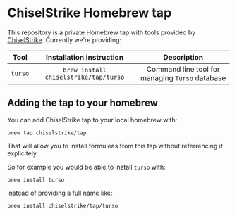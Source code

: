 # ChiselStrike Homebrew tap

This repository is a private Homebrew tap with tools provided by [ChiselStrike](https://chiselstrike.com/).
Currently we're providing:

Tool | Installation instruction | Description
| :---: | :---: | :---: |
`turso` | `brew install chiselstrike/tap/turso` | Command line tool for managing `Turso` database

## Adding the tap to your homebrew
You can add ChiselStrike tap to your local homebrew with:

```console
brew tap chiselstrike/tap
```

That will allow you to install formuleas from this tap without referrencing it explicitely.

So for example you would be able to install `turso` with:

```console
brew install turso
```

instead of providing a full name like:

```console
brew install chiselstrike/tap/turso
```
